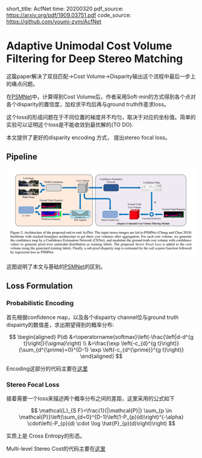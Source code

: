 short_title: AcfNet
time: 20200320
pdf_source: https://arxiv.org/pdf/1909.03751.pdf
code_source: https://github.com/youmi-zym/AcfNet
# Adaptive Unimodal Cost Volume Filtering for Deep Stereo Matching

这篇paper解决了双目匹配->Cost Volume->Disparity输出这个流程中最后一步上的痛点问题。

在[PSMNet]中，计算得到Cost Volume后，作者采用Soft-min的方式得到各个点对各个disparity的置信度，加权求平均后再与ground truth作差求loss。

这个loss的形成问题在于不同位置的梯度并不均匀，取决于对应的坐标值。简单的实验可以证明这个loss是不能收敛到最优解的(TO DO).

本文提供了更好的disparity encoding 方式， 提出stereo focal loss。

## Pipeline
![image](res/AcfNet_arch.png)

这图说明了本文与基础的[PSMNet]的区别。

## Loss Formulation

### Probabilistic Encoding

首先根据confidence map，以及各个dispairty channel位与ground truth dispairty的数值差，求出期望得到的概率分布:

$$
\begin{aligned}
P(d) &=\operatorname{softmax}\left(-\frac{\left|d-d^{g t}\right|}{\sigma}\right) \\
&=\frac{\exp \left(-c_{d}^{g t}\right)}{\sum_{d^{\prime}=0}^{D-1} \exp \left(-c_{d^{\prime}}^{g t}\right)}
\end{aligned}
$$

Encoding这部分的代码主要在[这里](https://github.com/youmi-zym/AcfNet/blob/master/modeling/loss/utils/disp2prob.py)

### Stereo Focal Loss

接着需要一个loss来描述两个概率分布之间的差距，这里采用的公式如下

$$
\mathcal{L}_{S F}=\frac{1}{|\mathcal{P}|} \sum_{p \in \mathcal{P}}\left(\sum_{d=0}^{D-1}\left(1-P_{p}(d)\right)^{-\alpha} \cdot\left(-P_{p}(d) \cdot \log \hat{P}_{p}(d)\right)\right)
$$

实质上是 Cross Entropy的形态。

Multi-level Stereo Cost的代码主要在[这里](https://github.com/youmi-zym/AcfNet/blob/master/modeling/loss/stereo_focal_loss.py)

[PSMNet]:PSMNet.md